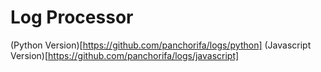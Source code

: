 Log Processor
================


(Python Version)[https://github.com/panchorifa/logs/python]
(Javascript Version)[https://github.com/panchorifa/logs/javascript]
